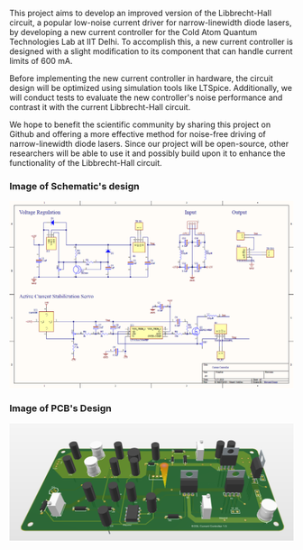 This project aims to develop an improved version of the Libbrecht-Hall circuit, a popular low-noise current driver for narrow-linewidth diode lasers, by developing a new current controller for the Cold Atom Quantum Technologies Lab at IIT Delhi. To accomplish this, a new current controller is designed with a slight modification to its component that can handle current limits of 600 mA.

Before implementing the new current controller in hardware, the circuit design will be optimized using simulation tools like LTSpice. Additionally, we will conduct tests to evaluate the new controller's noise performance and contrast it with the current Libbrecht-Hall circuit.

We hope to benefit the scientific community by sharing this project on Github and offering a more effective method for noise-free driving of narrow-linewidth diode lasers. Since our project will be open-source, other researchers will be able to use it and possibly build upon it to enhance the functionality of the Libbrecht-Hall circuit.

### Image of Schematic's design
![alt text](sch.png)
### Image of PCB's Design
![alt text](pcb2.png)
